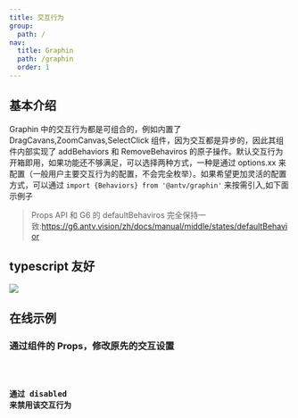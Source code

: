 ```yaml
---
title: 交互行为
group:
  path: /
nav:
  title: Graphin
  path: /graphin
  order: 1
---
```


## 基本介绍

Graphin 中的交互行为都是可组合的，例如内置了 DragCavans,ZoomCanvas,SelectClick 组件，因为交互都是异步的，因此其组件内部实现了 addBehaviors 和 RemoveBehaviros 的原子操作。默认交互行为开箱即用，如果功能还不够满足，可以选择两种方式，一种是通过 options.xx 来配置（一般用户主要交互行为的配置，不会完全枚举）。如果希望更加灵活的配置方式，可以通过 `import {Behaviors} from '@antv/graphin'` 来按需引入,如下面示例子

> Props API 和 G6 的 defaultBehaviros 完全保持一致:https://g6.antv.vision/zh/docs/manual/middle/states/defaultBehavior

## typescript 友好

![](https://gw.alipayobjects.com/mdn/rms_402c1a/afts/img/A*xpoaRpOGme4AAAAAAAAAAAAAARQnAQ)

## 在线示例

### 通过组件的 Props，修改原先的交互设置

<code src='./demo.tsx'>

### 通过 disabled 来禁用该交互行为

<code src='../data/Network.tsx'>
